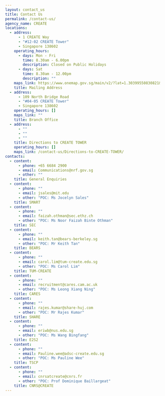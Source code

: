 ```yaml
---
layout: contact_us
title: Contact Us
permalink: /contact-us/
agency_name: CREATE
locations:
  - address:
      - 1 CREATE Way
      - "#12-02 CREATE Tower"
      - Singapore 138602
    operating_hours:
      - days: Mon - Fri
        time: 8.30am - 6.00pm
        description: Closed on Public Holidays
      - days: Sat
        time: 8.30am - 12.00pm
        description: ""
    maps_link: https://www.onemap.gov.sg/main/v2/?lat=1.30399550830821&lng=103.773492152648
    title: Mailing Address
  - address:
      - 109 North Bridge Road
      - "#04-05 CREATE Tower"
      - Singapore 138602
    operating_hours: []
    maps_link: ""
    title: Branch Office
  - address:
      - ""
      - ""
      - ""
    title: Directions to CREATE TOWER
    operating_hours: []
    maps_link: /contact-us/Directions-to-CREATE-TOWER/
contacts:
  - content:
      - phone: +65 6684 2900
      - email: Communications@nrf.gov.sg
      - other: ""
    title: General Enquiries
  - content:
      - phone: ""
      - email: jsales@mit.edu
      - other: "POC: Ms Jocelyn Sales"
    title: SMART
  - content:
      - phone: ""
      - email: faizah.othman@sec.ethz.ch
      - other: "POC: Ms Noor Faizah Binte Othman"
    title: SEC
  - content:
      - phone: ""
      - email: keith.tan@bears-berkeley.sg
      - other: "POC: Mr Keith Tan"
    title: BEARS
  - content:
      - phone: ""
      - email: carol.lim@tum-create.edu.sg
      - other: "POC: Ms Carol Lim"
    title: TUM-CREATE
  - content:
      - phone: ""
      - email: recruitment@cares.cam.ac.uk
      - other: "POC: Ms Leong Xiang Ning"
    title: CARES
  - content:
      - phone: ""
      - email: rajes.kumar@share-huj.com
      - other: "POC: Mr Rajes Kumar"
    title: SHARE
  - content:
      - phone: ""
      - email: eriwb@nus.edu.sg
      - other: "POC: Ms Wang Bingfang"
    title: E2S2
  - content:
      - phone: ""
      - email: Pauline.wee@adsc-create.edu.sg
      - other: "POC: Ms Pauline Wee"
    title: TSCP
  - content:
      - phone: ""
      - email: cnrsatcreate@cnrs.fr
      - other: "POC: Prof Dominique Baillargeat"
    title: CNRS@CREATE
---
```

